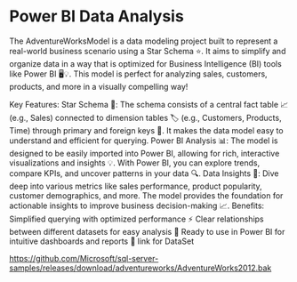 # Power BI Data Analysis



The AdventureWorksModel is a data modeling project built to represent a real-world business scenario using a Star Schema ⭐. It aims to simplify and organize data in a way that is optimized for Business Intelligence (BI) tools like Power BI 🖥️💡. This model is perfect for analyzing sales, customers, products, and more in a visually compelling way!

Key Features:
Star Schema 🔵: The schema consists of a central fact table 📈 (e.g., Sales) connected to dimension tables 🏷️ (e.g., Customers, Products, Time) through primary and foreign keys 🔗. It makes the data model easy to understand and efficient for querying.
Power BI Analysis 📊: The model is designed to be easily imported into Power BI, allowing for rich, interactive visualizations and insights 💡. With Power BI, you can explore trends, compare KPIs, and uncover patterns in your data 🔍.
Data Insights 💼: Dive deep into various metrics like sales performance, product popularity, customer demographics, and more. The model provides the foundation for actionable insights to improve business decision-making 📈.
Benefits:
Simplified querying with optimized performance ⚡
Clear relationships between different datasets for easy analysis 🔄
Ready to use in Power BI for intuitive dashboards and reports 📅
link for DataSet

https://github.com/Microsoft/sql-server-samples/releases/download/adventureworks/AdventureWorks2012.bak
